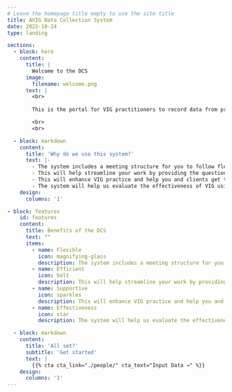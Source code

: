 ```yaml
---
# Leave the homepage title empty to use the site title
title: AVIG Data Collection System
date: 2022-10-24
type: landing

sections:
  - block: hero
    content:
      title: |
        Welcome to the DCS
      image:
        filename: welcome.png
      text: |
        <br>
        
        This is the portal for VIG practitioners to record data from pre- and post-VIG meetings with clients. We also encourage practitioners to use this system for a 6 month follow up meeting. 

        <br>
        <br>

  - block: markdown
    content: 
      title: 'Why do we use this system?'
      text: |-
        - The system includes a meeting structure for you to follow flexibly with your clients.
        - This will help streamline your work by providing the questions and measures you need in one place.
        - This will enhance VIG practice and help you and clients get the most out of your meetings before and after VIG.
        - The system will help us evaluate the effectiveness of VIG using anonymised data.
    design:
      columns: '1'

- block: features
    id: features
    content:
      title: Benefits of the DCS
      text: ""
      items:
        - name: Flexible
          icon: magnifying-glass
          description: The system includes a meeting structure for you to follow flexibly with your clients.
        - name: Efficient
          icon: bolt
          description: This will help streamline your work by providing the questions and measures you need in one place.
        - name: Supportive
          icon: sparkles
          description: This will enhance VIG practice and help you and clients get the most out of your meetings before and after VIG.
        - name: Effectiveness
          icon: star
          description: The system will help us evaluate the effectiveness of VIG using anonymised data..

  - block: markdown
    content:
      title: 'All set?'
      subtitle: 'Get started'
      text: |
        {{% cta cta_link="./people/" cta_text="Input Data →" %}}
    design:
      columns: '1'
---
```

